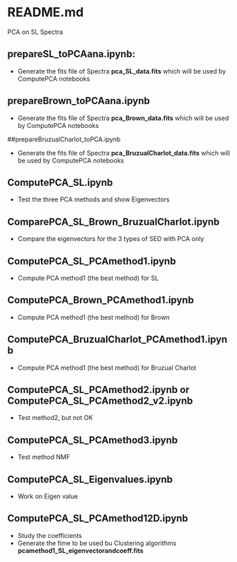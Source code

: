 # README.md

PCA on SL Spectra


## prepareSL_toPCAana.ipynb:
- Generate the fits file of Spectra **pca_SL_data.fits** which will be used by ComputePCA notebooks

## prepareBrown_toPCAana.ipynb
- Generate the fits file of Spectra **pca_Brown_data.fits** which will be used by ComputePCA notebooks

##prepareBruzualCharlot_toPCA.ipynb 
- Generate the fits file of Spectra **pca_BruzualCharlot_data.fits** which will be used by ComputePCA notebooks

## ComputePCA_SL.ipynb
- Test the three PCA methods and show Eigenvectors 

## ComparePCA_SL_Brown_BruzualCharlot.ipynb
- Compare the eigenvectors for the 3 types of SED with PCA only


## ComputePCA_SL_PCAmethod1.ipynb 
- Compute PCA method1 (the best method)  for SL


## ComputePCA_Brown_PCAmethod1.ipynb
- Compute PCA method1 (the best method) for Brown

## ComputePCA_BruzualCharlot_PCAmethod1.ipynb
- Compute PCA method1 (the best method) for Bruzual Charlot

## ComputePCA_SL_PCAmethod2.ipynb  or ComputePCA_SL_PCAmethod2_v2.ipynb
- Test method2, but not OK
            
## ComputePCA_SL_PCAmethod3.ipynb
- Test method NMF


## ComputePCA_SL_Eigenvalues.ipynb   
- Work on Eigen value

## ComputePCA_SL_PCAmethod12D.ipynb  

- Study the coefficients
- Generate the fime to be used bu Clustering algorithms **pcamethod1_SL_eigenvectorandcoeff.fits**


   


